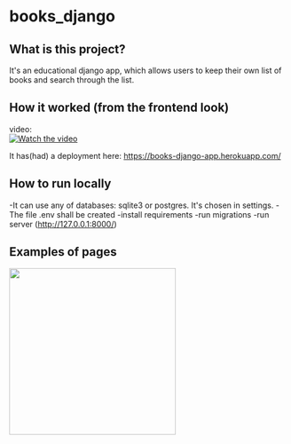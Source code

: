 # books_django

## What is this project?
It's an educational django app, which allows users to keep their own list of books and search through the list.


## How it worked (from the frontend look)
video:  
[![Watch the video](https://img.youtube.com/vi/YLg1jWQzf-E/1.jpg)](https://youtu.be/YLg1jWQzf-E)

 
It has(had) a deployment here:
https://books-django-app.herokuapp.com/


## How to run locally
-It can use any of databases: sqlite3 or postgres. It's chosen in settings.
-The file .env shall be created
-install requirements
-run migrations
-run server (http://127.0.0.1:8000/)


## Examples of pages
<img src="https://user-images.githubusercontent.com/8655093/201731798-0667eeca-e1a0-4ff0-9e70-c0aee73f60af.png" height="300"> </img>
